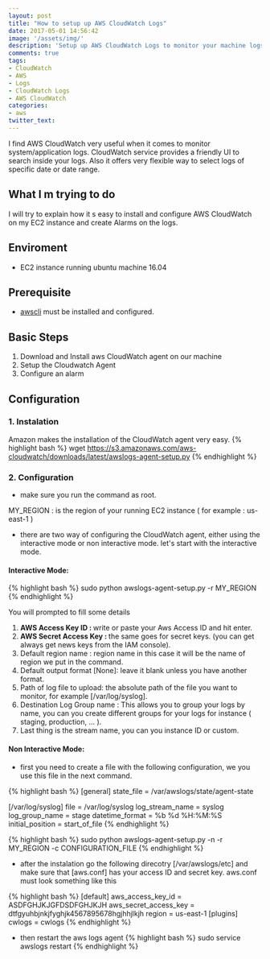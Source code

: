 ```yaml
---
layout: post
title: "How to setup up AWS CloudWatch Logs"
date: 2017-05-01 14:56:42
image: '/assets/img/'
description: 'Setup up AWS CloudWatch Logs to monitor your machine logs'
comments: true
tags:
- CloudWatch
- AWS
- Logs
- CloudWatch Logs
- AWS CloudWatch
categories: 
- aws
twitter_text:
---
```


I find AWS CloudWatch very useful when it comes to monitor system/application logs. CloudWatch service provides a friendly UI to search inside your logs. Also it offers very flexible way to select logs of specific date or date range.

## What I m trying to do

I will try to explain how it s easy to install and configure AWS CloudWatch on my EC2 instance and create Alarms on the logs.

## Enviroment 

- EC2 instance running ubuntu machine 16.04

## Prerequisite 
- [awscli](http://docs.aws.amazon.com/cli/latest/userguide/installing.html) must be installed and configured.


## Basic Steps
1. Download and Install aws CloudWatch agent on our machine
2. Setup the Cloudwatch Agent
3. Configure an alarm

## Configuration

### 1. Instalation

Amazon makes the installation of the CloudWatch agent very easy. 
{% highlight bash %}
wget https://s3.amazonaws.com/aws-cloudwatch/downloads/latest/awslogs-agent-setup.py
{% endhighlight %}

### 2. Configuration

- make sure you run the command as root.

MY_REGION : is the region of your running EC2 instance ( for example : us-east-1 )

- there are two way of configuring the CloudWatch agent, either using the interactive mode or non interactive mode. let's start with the interactive mode.

#### Interactive Mode:

{% highlight bash %}
sudo python awslogs-agent-setup.py -r MY_REGION
{% endhighlight %}

You will prompted to fill some details

1. <b> AWS Access Key ID : </b> write or paste your Aws Access ID and hit enter.
2. <b> AWS Secret Access Key : </b> the same goes for secret keys. (you can get always get news keys from the IAM console).
3. Default region name :  region name in this case it will be the name of region we put in the command.
4. Default output format [None]: leave it blank unless you have another format.
5. Path of log file to upload: the absolute path of the file you want to monitor, for example [/var/log/syslog].
6. Destination Log Group name : This allows you to group your logs by name, you can you create different groups for your logs for instance ( staging, production, ... ).
7. Last thing is the stream name,  you can you instance ID or custom.

#### Non Interactive Mode:

- first you need to create a file with the following configuration, we you use this file in the next command. 

{% highlight bash %}
[general]
state_file = /var/awslogs/state/agent-state

[/var/log/syslog]
file = /var/log/syslog
log_stream_name = syslog
log_group_name = stage
datetime_format = %b %d %H:%M:%S
initial_position = start_of_file
{% endhighlight %}

{% highlight bash %}
sudo python awslogs-agent-setup.py -n -r MY_REGION -c CONFIGURATION_FILE
{% endhighlight %}

- after the instalation go the following direcotry [/var/awslogs/etc] and make sure that [aws.conf] has your access ID and secret key.
aws.conf must look something like this

{% highlight bash %}
[default]
aws_access_key_id = ASDFGHJKJGFDSDFGHJKJH
aws_secret_access_key = dtfgyuhbjnkjfyghjk4567895678hgjhhjlkjh
region = us-east-1
[plugins]
cwlogs = cwlogs
{% endhighlight %}

- then restart the aws logs agent
{% highlight bash %}
sudo service awslogs restart
{% endhighlight %}